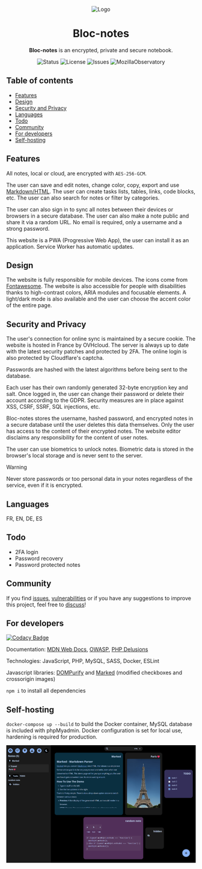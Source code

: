 <p align="center">
<img src="https://raw.githubusercontent.com/seguinleo/Bloc-notes/main/src/assets/icons/icon192.png" alt="Logo" width="72" height="72">
</p>
<h1 align="center">Bloc-notes</h1>

<p align="center">
<b>Bloc-notes</b> is an encrypted, private and secure notebook.
</p>

<p align="center">
<img alt="Status" src="https://img.shields.io/website?down_color=lightgrey&down_message=offline&up_color=8ab4f8&up_message=online&url=https://leoseguin.fr?color=8ab4f8&style=for-the-badge">
<img alt="License" src="https://img.shields.io/github/license/seguinleo/Bloc-notes?color=8ab4f8&style=for-the-badge">
<img alt="Issues" src="https://img.shields.io/github/issues/seguinleo/Bloc-notes?color=8ab4f8&style=for-the-badge">
<img alt="MozillaObservatory" src="https://img.shields.io/mozilla-observatory/grade/leoseguin.fr.svg?color=8ab4f8&style=for-the-badge">
</p>

## Table of contents
*   [Features](#features)
*   [Design](#design)
*   [Security and Privacy](#security-and-privacy)
*   [Languages](#languages)
*   [Todo](#todo)
*   [Community](#community)
*   [For developers](#for-developers)
*   [Self-hosting](#self-hosting)

## Features
All notes, local or cloud, are encrypted with ``AES-256-GCM``.

The user can save and edit notes, change color, copy, export and use [Markdown/HTML](https://github.com/seguinleo/Bloc-notes/wiki/Markdown). The user can create tasks lists, tables, links, code blocks, etc. The user can also search for notes or filter by categories.

The user can also sign in to sync all notes between their devices or browsers in a secure database. The user can also make a note public and share it via a random URL. No email is required, only a username and a strong password.

This website is a PWA (Progressive Web App), the user can install it as an application. Service Worker has automatic updates.

## Design
The website is fully responsible for mobile devices. The icons come from [Fontawesome](https://github.com/FortAwesome/Font-Awesome). The website is also accessible for people with disabilities thanks to high-contrast colors, ARIA modules and focusable elements. A light/dark mode is also available and the user can choose the accent color of the entire page.

## Security and Privacy
The user's connection for online sync is maintained by a secure cookie. The website is hosted in France by OVHcloud. The server is always up to date with the latest security patches and protected by 2FA. The online login is also protected by Cloudflare's captcha.

Passwords are hashed with the latest algorithms before being sent to the database.

Each user has their own randomly generated 32-byte encryption key and salt. Once logged in, the user can change their password or delete their account according to the GDPR. Security measures are in place against XSS, CSRF, SSRF, SQL injections, etc.

Bloc-notes stores the username, hashed password, and encrypted notes in a secure database until the user deletes this data themselves. Only the user has access to the content of their encrypted notes. The website editor disclaims any responsibility for the content of user notes.

The user can use biometrics to unlock notes. Biometric data is stored in the browser's local storage and is never sent to the server.

> [!WARNING]
> Never store passwords or too personal data in your notes regardless of the service, even if it is encrypted.

## Languages
FR, EN, DE, ES

## Todo
*   2FA login
*   Password recovery
*   Password protected notes

## Community
If you find [issues](https://github.com/seguinleo/Bloc-notes/issues), [vulnerabilities](https://github.com/seguinleo/Bloc-notes/security) or if you have any suggestions to improve this project, feel free to [discuss](https://github.com/seguinleo/Bloc-notes/discussions)!

## For developers
[![Codacy Badge](https://app.codacy.com/project/badge/Grade/46922caf959d46f0afd3ce49e956d0d4)](https://app.codacy.com/gh/seguinleo/Bloc-notes/dashboard?utm_source=gh&utm_medium=referral&utm_content=&utm_campaign=Badge_grade)

Documentation: [MDN Web Docs](https://developer.mozilla.org/en-US/), [OWASP](https://cheatsheetseries.owasp.org/), [PHP Delusions](https://phpdelusions.net/)

Technologies: JavaScript, PHP, MySQL, SASS, Docker, ESLint

Javascript libraries: [DOMPurify](https://github.com/cure53/DOMPurify) and [Marked](https://github.com/markedjs/marked) (modified checkboxes and crossorigin images)

``npm i`` to install all dependencies

## Self-hosting

``docker-compose up --build`` to build the Docker container, MySQL database is included with phpMyadmin. Docker configuration is set for local use, hardening is required for production.

![Desktop preview](https://github.com/seguinleo/Bloc-notes/blob/main/src/assets/img/desktop.png)

